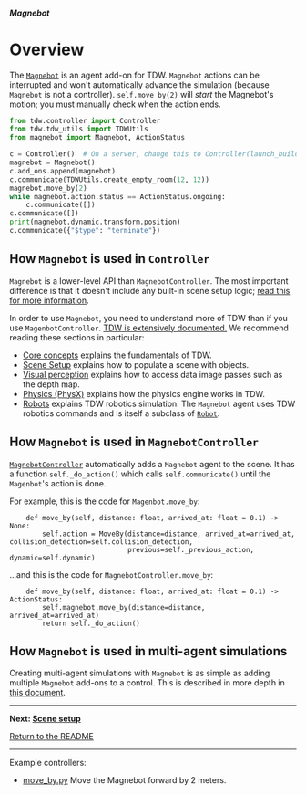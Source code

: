 ##### Magnebot

# Overview

The [`Magnebot`](../../api/magnebot.md) is an agent add-on for TDW. `Magnebot` actions can be interrupted and won't automatically advance the simulation (because `Magnebot` is not a controller).  `self.move_by(2)` will *start* the Magnebot's motion; you must manually check when the action ends.

```python
from tdw.controller import Controller
from tdw.tdw_utils import TDWUtils
from magnebot import Magnebot, ActionStatus

c = Controller()  # On a server, change this to Controller(launch_build=False)
magnebot = Magnebot()
c.add_ons.append(magnebot)
c.communicate(TDWUtils.create_empty_room(12, 12))
magnebot.move_by(2)
while magnebot.action.status == ActionStatus.ongoing:
    c.communicate([])
c.communicate([])
print(magnebot.dynamic.transform.position)
c.communicate({"$type": "terminate"})
```

## How `Magnebot` is used in `Controller`

`Magnebot` is a lower-level API than `MagnebotController`. The most important difference is that it doesn't include any built-in scene setup logic; [read this for more information](scene_setup.md).

In order to use `Magnebot`, you need to understand more of TDW than if you use `MagenbotController`. [TDW is extensively documented.](https://github.com/threedworld-mit/tdw) We recommend reading these sections in particular:

- [Core concepts](https://github.com/threedworld-mit/tdw/blob/master/Documentation/lessons/core_concepts/controller.md) explains the fundamentals of TDW.
- [Scene Setup](https://github.com/threedworld-mit/tdw/blob/master/Documentation/lessons/scene_setup/overview.md) explains how to populate a scene with objects.
- [Visual perception](https://github.com/threedworld-mit/tdw/blob/master/Documentation/lessons/visual_perception/overview.md) explains how to access data image passes such as the depth map.
- [Physics (PhysX)](https://github.com/threedworld-mit/tdw/blob/master/Documentation/lessons/physx/physx.md) explains how the physics engine works in TDW.
- [Robots](https://github.com/threedworld-mit/tdw/blob/master/Documentation/lessons/robots/overview.md) explains TDW robotics simulation. The `Magnebot` agent uses TDW robotics commands and is itself a subclass of [`Robot`](https://github.com/threedworld-mit/tdw/blob/master/Documentation/python/add_ons/robot.md).

 ## How `Magnebot` is used in `MagnebotController`

[`MagnebotController`](../magnebot_controller/overview.md) automatically adds a `Magnebot` agent to the scene. It has a function `self._do_action()` which calls `self.communicate()` until the `Magenbot`'s action is done.

For example, this is the code for `Magenbot.move_by`:

```
    def move_by(self, distance: float, arrived_at: float = 0.1) -> None:
        self.action = MoveBy(distance=distance, arrived_at=arrived_at, collision_detection=self.collision_detection,
                             previous=self._previous_action, dynamic=self.dynamic)
```

...and this is the code for `MagnebotController.move_by`:

```
    def move_by(self, distance: float, arrived_at: float = 0.1) -> ActionStatus:
        self.magnebot.move_by(distance=distance, arrived_at=arrived_at)
        return self._do_action()
```

## How `Magnebot` is used in multi-agent simulations

Creating multi-agent simulations with `Magnebot` is as simple as adding multiple `Magnebot` add-ons to a control. This is described in more depth in [this document](multi_agent.md).

***

**Next: [Scene setup](scene_setup.md)**

[Return to the README](../../../README.md)

***

Example controllers:

- [move_by.py](https://github.com/alters-mit/magnebot/blob/main/controllers/examples/magnebot/move_by.py) Move the Magnebot forward by 2 meters.

